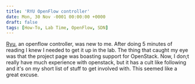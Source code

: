 ```yaml
---
title: 'RYU OpenFlow controller'
date: Mon, 30 Nov -0001 00:00:00 +0000
draft: false
tags: [How-To, Lab Time, OpenFlow, SDN]
---
```


[Ryu](http://osrg.github.com/ryu/index.html), an openflow controller, was new to me. After doing 5 minutes of reading I knew I needed to get it up in the lab. The thing that caught my eye was that the project page was boasting support for OpenStack. Now, I don;t really have much experience with openstack, but it has a cult like following and it's on my short list of stuff to get involved with. This seemed like a great excuse.